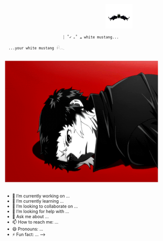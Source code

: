 ㅤㅤㅤㅤㅤㅤㅤㅤㅤㅤㅤㅤㅤㅤㅤㅤㅤㅤㅤㅤ                   ㅤㅤㅤㅤㅤ <img src="https://github.com/dersuccu/dersuccu/blob/main/7b4ee972271b4e11ffaefa53fb313c5b.gif?raw=true" width="90" height="82" center>

                             ㅤ┊ ˚➶ ｡˚ ☁️ white mustang...
            ㅤ     ㅤ             ㅤ                                       ㅤ...your white mustang 𓍯𓂃            
ㅤㅤㅤㅤㅤ <img src="https://github.com/dersuccu/dersuccu/blob/main/e3edf2b46d4d65e25dc81865b9ad332e.gif?raw=true" height="400" center>     ㅤ        



- 🔭 I’m currently working on ...
- 🌱 I’m currently learning ...
- 👯 I’m looking to collaborate on ...
- 🤔 I’m looking for help with ...
- 💬 Ask me about ...
- 📫 How to reach me: ...
- 😄 Pronouns: ...
- ⚡ Fun fact: ...
-->
